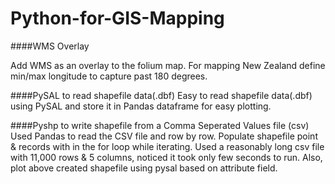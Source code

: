 # Python-for-GIS-Mapping

####WMS Overlay

Add WMS as an overlay to the folium map.
For mapping New Zealand define min/max longitude to capture past 180 degrees.

####PySAL to read shapefile data(.dbf)
Easy to read shapefile data(.dbf) using PySAL and store it in Pandas dataframe for easy plotting. 

####Pyshp to write shapefile from a Comma Seperated Values file (csv)
Used Pandas to read the CSV file and row by row. Populate shapefile point & records with in the for loop while iterating. Used a reasonably long csv file with 11,000 rows & 5 columns, noticed it took only few seconds to run. Also, plot above created shapefile using pysal based on attribute field.
